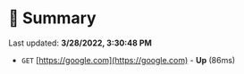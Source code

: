 # 📖 Summary
Last updated: **3/28/2022, 3:30:48 PM**

- `GET` [https://google.com](https://google.com) - **Up** (86ms)
